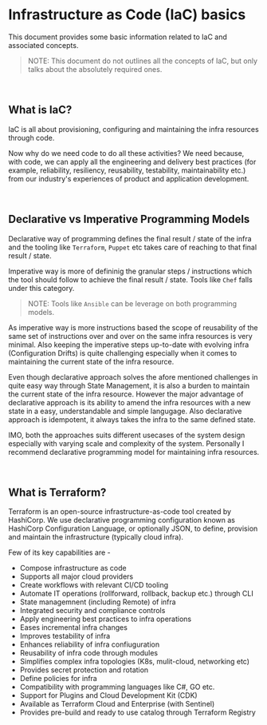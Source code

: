 # Infrastructure as Code (IaC) basics

This document provides some basic information related to IaC and associated concepts.

> NOTE: This document do not outlines all the concepts of IaC, but only talks about the absolutely required ones.

<br />

## What is IaC?

IaC is all about provisioning, configuring and maintaining the infra resources through code. 

Now why do we need code to do all these activities? We need because, with code, we can apply all the engineering and delivery best practices (for example, reliability, resiliency, reusability, testability, maintainability etc.) from our industry's experiences of product and application development.

<br />

## Declarative vs Imperative Programming Models

Declarative way of programming defines the final result / state of the infra and the tooling like `Terraform`, `Puppet` etc takes care of reaching to that final result / state.

Imperative way is more of defininig the granular steps / instructions which the tool should follow to achieve the final result / state. Tools like `Chef` falls under this category.

> NOTE: Tools like `Ansible` can be leverage on both programming models.

As imperative way is more instructions based the scope of reusability of the same set of instructions over and over on the same infra resources is very minimal. Also keeping the imperative steps up-to-date with evolving infra (Configuration Drifts) is quite challenging especially when it comes to maintaining the current state of the infra resource. 

Even though declarative approach solves the afore mentioned challenges in quite easy way through State Management, it is also a burden to maintain the current state of the infra resource. However the major advantage of declarative approach is its ability to amend the infra resources with a new state in a easy, understandable and simple langugage. Also declarative approach is idempotent, it always takes the infra to the same defined state.

IMO, both the approaches suits different usecases of the system design especially with varying scale and complexity of the system. Personally I recommend declarative programming model for maintaining infra resources.

<br />

## What is Terraform?

Terraform is an open-source infrastructure-as-code tool created by HashiCorp. We use declarative programming configuration known as HashiCorp Configuration Language, or optionally JSON, to define, provision and maintain the infrastructure (typically cloud infra).

Few of its key capabilities are - 
 
 - Compose infrastructure as code
 - Supports all major cloud providers
 - Create workflows with relevant CI/CD tooling
 - Automate IT operations (rollforward, rollback, backup etc.) through CLI
 - State managemnent (including Remote) of infra
 - Integrated security and compliance controls
 - Apply engineering best practices to infra operations
 - Eases incremental infra changes
 - Improves testability of infra
 - Enhances reliability of infra confiuguration
 - Reusability of infra code through modules
 - Simplifies complex infra topologies (K8s, mulit-cloud, networking etc)
 - Provides secret protection and rotation
 - Define policies for infra
 - Compatibility with programming languages like C#, GO etc.
 - Support for Plugins and Cloud Development Kit (CDK)
 - Available as Terraform Cloud and Enterprise (with Sentinel)
 - Provides pre-build and ready to use catalog through Terraform Registry 

